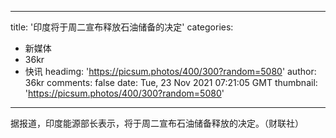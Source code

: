 
---
title: '印度将于周二宣布释放石油储备的决定'
categories: 
 - 新媒体
 - 36kr
 - 快讯
headimg: 'https://picsum.photos/400/300?random=5080'
author: 36kr
comments: false
date: Tue, 23 Nov 2021 07:21:05 GMT
thumbnail: 'https://picsum.photos/400/300?random=5080'
---

<div>   
据报道，印度能源部长表示，将于周二宣布石油储备释放的决定。（财联社）  
</div>
            